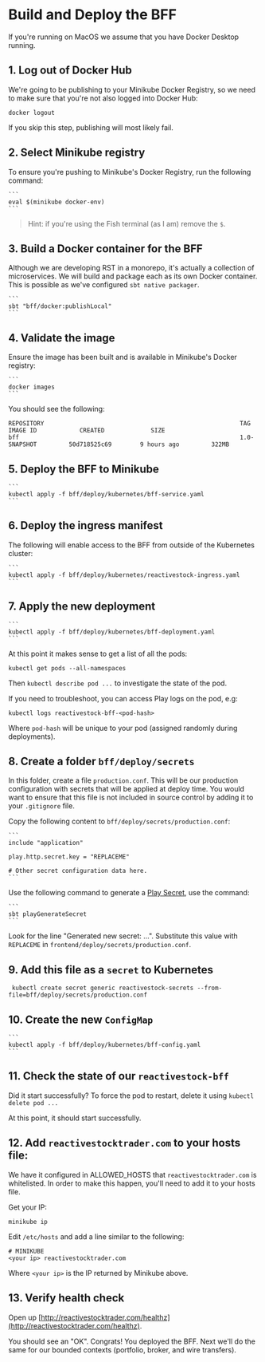 # Build and Deploy the BFF

If you're running on MacOS we assume that you have Docker Desktop running.

## 1. Log out of Docker Hub

We're going to be publishing to your Minikube Docker Registry, so we need to make sure that you're not also logged into Docker Hub:

`docker logout`

If you skip this step, publishing will most likely fail.

## 2. Select Minikube registry

To ensure you're pushing to Minikube's Docker Registry, run the following command:

    ```
    eval $(minikube docker-env)
    ```

> Hint: if you're using the Fish terminal (as I am) remove the `$`.

## 3. Build a Docker container for the BFF

Although we are developing RST in a monorepo, it's actually a collection of microservices. We will build and package each as its own Docker container. This is possible as we've configured `sbt native packager`.

    ```
    sbt "bff/docker:publishLocal"
    ```

## 4. Validate the image

Ensure the image has been built and is available in Minikube's Docker registry:

    ```
    docker images
    ```

You should see the following:

```
REPOSITORY                                                       TAG                  IMAGE ID            CREATED             SIZE
bff                                                              1.0-SNAPSHOT         50d718525c69        9 hours ago         322MB
```

## 5. Deploy the BFF to Minikube

    ```
    kubectl apply -f bff/deploy/kubernetes/bff-service.yaml
    ```

## 6. Deploy the ingress manifest

The following will enable access to the BFF from outside of the Kubernetes cluster:

    ```
    kubectl apply -f bff/deploy/kubernetes/reactivestock-ingress.yaml
    ```

## 7. Apply the new deployment

    ```
    kubectl apply -f bff/deploy/kubernetes/bff-deployment.yaml
    ```
    
At this point it makes sense to get a list of all the pods:

```
kubectl get pods --all-namespaces
```

Then `kubectl describe pod ...` to investigate the state of the pod.

If you need to troubleshoot, you can access Play logs on the pod, e.g:

```
kubectl logs reactivestock-bff-<pod-hash>
```

Where `pod-hash` will be unique to your pod (assigned randomly during deployments).
    
## 8. Create a folder `bff/deploy/secrets`

In this folder, create a file `production.conf`. This will be our production configuration with secrets that will be applied at deploy time. You would want to ensure that this file is not included in source control by adding it to your `.gitignore` file.

Copy the following content to `bff/deploy/secrets/production.conf`:

    ```
    include "application"
         
    play.http.secret.key = "REPLACEME"
    
    # Other secret configuration data here.  
    ```
    
Use the following command to generate a [Play Secret](https://www.playframework.com/documentation/latest/ApplicationSecret), use the command:

    ```
    sbt playGenerateSecret
    ```

Look for the line "Generated new secret: ...". Substitute this value with `REPLACEME` in `frontend/deploy/secrets/production.conf`.

## 9. Add this file as a `secret` to Kubernetes

   ```
    kubectl create secret generic reactivestock-secrets --from-file=bff/deploy/secrets/production.conf
   ```
      
## 10. Create the new `ConfigMap`

    ```
    kubectl apply -f bff/deploy/kubernetes/bff-config.yaml
    ```

## 11. Check the state of our `reactivestock-bff`

Did it start successfully? To force the pod to restart, delete it using `kubectl delete pod ...`

At this point, it should start successfully.

## 12. Add `reactivestocktrader.com` to your hosts file:

We have it configured in ALLOWED_HOSTS that `reactivestocktrader.com` is whitelisted. In order to make this happen, you'll need to add it to your hosts file.

Get your IP:

`minikube ip`

Edit `/etc/hosts` and add a line similar to the following:

```
# MINIKUBE
<your ip> reactivestocktrader.com
```

Where `<your ip>` is the IP returned by Minikube above.

## 13. Verify health check

Open up [http://reactivestocktrader.com/healthz](http://reactivestocktrader.com/healthz).

You should see an "OK". Congrats! You deployed the BFF. Next we'll do the same for our bounded contexts (portfolio, broker, and wire transfers).

